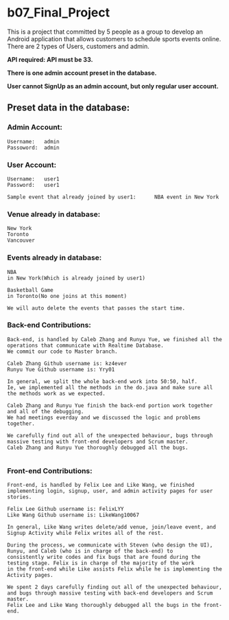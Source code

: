 # b07_Final_Project

This is a project that committed by 5 people as a group to develop an Android application that allows customers to schedule sports events online.
There are 2 types of Users, customers and admin.


**API required: API must be 33.**

**There is one admin account preset in the database.**

**User cannot SignUp as an admin account, but only regular user account.**

## Preset data in the database:

### Admin Account:
    
    Username:   admin                          
    Passoword:  admin

### User Account:
    
    Username:   user1
    Password:   user1
    
    Sample event that already joined by user1:      NBA event in New York

### Venue already in database:
    
    New York
    Toronto
    Vancouver

### Events already in database:
    
    NBA 
    in New York(Which is already joined by user1)
    
    Basketball Game
    in Toronto(No one joins at this moment)

    We will auto delete the events that passes the start time.


### Back-end Contributions: 
```
Back-end, is handled by Caleb Zhang and Runyu Yue, we finished all the operations that communicate with Realtime Database.
We commit our code to Master branch.

Caleb Zhang Github username is: kz4ever
Runyu Yue Github username is: Yry01

In general, we split the whole back-end work into 50:50, half. 
Ie, we implemented all the methods in the do.java and make sure all the methods work as we expected.

Caleb Zhang and Runyu Yue finish the back-end portion work together and all of the debugging.
We had meetings everday and we discussed the logic and problems together.   

We carefully find out all of the unexpected behaviour, bugs through massive testing with front-end developers and Scrum master. 
Caleb Zhang and Runyu Yue thoroughly debugged all the bugs. 


```


### Front-end Contributions: 
```
Front-end, is handled by Felix Lee and Like Wang, we finished implementing login, signup, user, and admin activity pages for user stories.

Felix Lee Github username is: FelixLYY
Like Wang Github username is: LikeWang10067

In general, Like Wang writes delete/add venue, join/leave event, and Signup Activity while Felix writes all of the rest.

During the process, we communicate with Steven (who design the UI), Runyu, and Caleb (who is in charge of the back-end) to 
consistently write codes and fix bugs that are found during the testing stage. Felix is in charge of the majority of the work 
in the front-end while Like assists Felix while he is implementing the Activity pages.

We spent 2 days carefully finding out all of the unexpected behaviour, and bugs through massive testing with back-end developers and Scrum master. 
Felix Lee and Like Wang thoroughly debugged all the bugs in the front-end. 
```
